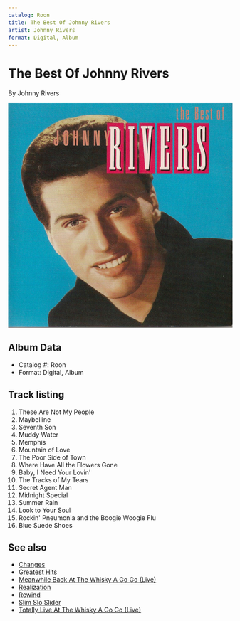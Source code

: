 ```yaml
---
catalog: Roon
title: The Best Of Johnny Rivers
artist: Johnny Rivers
format: Digital, Album
---
```


# The Best Of Johnny Rivers

By Johnny Rivers

![](../../assets/albumcovers/Johnny_Rivers-The_Best_Of_Johnny_Rivers.png)

## Album Data

- Catalog #: Roon
- Format: Digital, Album


## Track listing


1. These Are Not My People
2. Maybelline
3. Seventh Son
4. Muddy Water
5. Memphis
6. Mountain of Love
7. The Poor Side of Town
8. Where Have All the Flowers Gone
9. Baby, I Need Your Lovin'
10. The Tracks of My Tears
11. Secret Agent Man
12. Midnight Special
13. Summer Rain
14. Look to Your Soul
15. Rockin' Pneumonia and the Boogie Woogie Flu
16. Blue Suede Shoes


## See also

- [Changes](Changes.md)
- [Greatest Hits](Greatest_Hits.md)
- [Meanwhile Back At The Whisky A Go Go (Live)](Meanwhile_Back_At_The_Whisky_A_Go_Go_Live.md)
- [Realization](Realization.md)
- [Rewind](Rewind.md)
- [Slim Slo Slider](Slim_Slo_Slider.md)
- [Totally Live At The Whisky A Go Go (Live)](Totally_Live_At_The_Whisky_A_Go_Go_Live.md)
